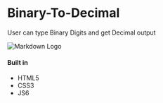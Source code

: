 # Binary-To-Decimal
User can type Binary Digits and get Decimal output

![Markdown Logo](https://media1.giphy.com/media/MXXPdSJpEMlPUNng4u/giphy.gif)


#### Built in
* HTML5
* CSS3
* JS6
